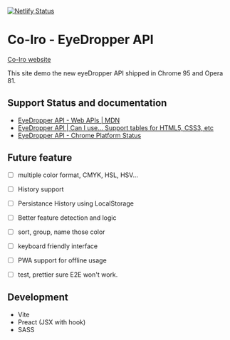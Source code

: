 [![Netlify Status](https://api.netlify.com/api/v1/badges/d2010d9c-39a7-40dc-baec-698906434e50/deploy-status)](https://app.netlify.com/sites/co-iro/deploys)

# Co-Iro - EyeDropper API

[Co-Iro website](https://co-iro.netlify.app/)

This site demo the new eyeDropper API shipped in Chrome 95 and Opera 81.

## Support Status and documentation

- [EyeDropper API - Web APIs | MDN](https://developer.mozilla.org/en-US/docs/Web/API/EyeDropper_API)
- [EyeDropper API | Can I use... Support tables for HTML5, CSS3, etc](https://caniuse.com/mdn-api_eyedropper)
- [EyeDropper API - Chrome Platform Status](https://www.chromestatus.com/feature/6304275594477568)

## Future feature

- [ ] multiple color format, CMYK, HSL, HSV...
- [ ] History support
- [ ] Persistance History using LocalStorage
- [ ] Better feature detection and logic
- [ ] sort, group, name those color
- [ ] keyboard friendly interface
- [ ] PWA support for offline usage

- [ ] test, prettier sure E2E won't work.

## Development

- Vite
- Preact (JSX with hook)
- SASS
